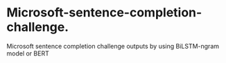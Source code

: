 # Microsoft-sentence-completion-challenge.
Microsoft sentence completion challenge outputs by using BiLSTM-ngram model or BERT  
